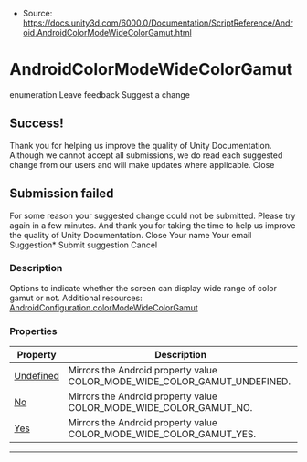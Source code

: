 * Source: https://docs.unity3d.com/6000.0/Documentation/ScriptReference/Android.AndroidColorModeWideColorGamut.html

# AndroidColorModeWideColorGamut
enumeration
Leave feedback
Suggest a change
## Success!
Thank you for helping us improve the quality of Unity Documentation. Although we cannot accept all submissions, we do read each suggested change from our users and will make updates where applicable.
Close
## Submission failed
For some reason your suggested change could not be submitted. Please <a>try again</a> in a few minutes. And thank you for taking the time to help us improve the quality of Unity Documentation.
Close
Your name Your email Suggestion* Submit suggestion
Cancel
### Description
Options to indicate whether the screen can display wide range of color gamut or not.
Additional resources: [AndroidConfiguration.colorModeWideColorGamut](https://docs.unity3d.com/6000.0/Documentation/ScriptReference/Android.AndroidConfiguration-colorModeWideColorGamut.html)
### Properties
Property | Description  
---|---  
[Undefined](https://docs.unity3d.com/6000.0/Documentation/ScriptReference/Android.AndroidColorModeWideColorGamut.Undefined.html) | Mirrors the Android property value COLOR_MODE_WIDE_COLOR_GAMUT_UNDEFINED.  
[No](https://docs.unity3d.com/6000.0/Documentation/ScriptReference/Android.AndroidColorModeWideColorGamut.No.html) | Mirrors the Android property value COLOR_MODE_WIDE_COLOR_GAMUT_NO.  
[Yes](https://docs.unity3d.com/6000.0/Documentation/ScriptReference/Android.AndroidColorModeWideColorGamut.Yes.html) | Mirrors the Android property value COLOR_MODE_WIDE_COLOR_GAMUT_YES.  
* * *
